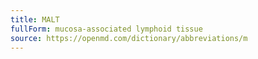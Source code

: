 ```yaml
---
title: MALT
fullForm: mucosa-associated lymphoid tissue
source: https://openmd.com/dictionary/abbreviations/m
---
```


